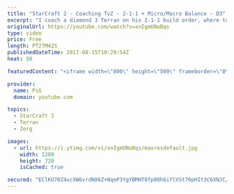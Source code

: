```yaml
---
title: "StarCraft 2 - Coaching TvZ - 2-1-1 + Micro/Macro Balance - D3"
excerpt: "I coach a diamond 3 Terran on his 2-1-1 build order, where to focus his attention, when to look at the fighting and when to look at home -- Watch live at https://www.twitch.tv/x5_pig"
originalUrl: https://youtube.com/watch?v=xnIgmUNoBqs
type: video
price: Free
length: PT27M42S
publishedDateTime: 2017-08-15T10:29:54Z
heat: 50

featuredContent: "<iframe width=\"800\" height=\"500\" frameborder=\"0\" src=\"https://www.youtube.com/embed/xnIgmUNoBqs\" allow=\"accelerometer; autoplay; encrypted-media; gyroscope; picture-in-picture\" allowfullscreen></iframe>"

provider:
  name: PiG
  domain: youtube.com

topics:
  - StarCraft 2
  - Terran
  - Zerg

images:
  - url: https://i.ytimg.com/vi/xnIgmUNoBqs/maxresdefault.jpg
    width: 1280
    height: 720
    isCached: true

secured: "EClKU70Z4xcXW6vrdN86Z+NqeP3YgYBMHT8fp8Oh6iYlVSt70pHIt3C6XNJC/shJa5SOpTXiaVIRC/Gidoxp7O+NFtvoiTyXFYkm9YiEtdVj3IU+QLr8cIfBKZmxRb2tnbs9IHcrSKqR6gMESDiMQGOLpwIsmzBKg/UWKJ7VYeYWf3+FAUdKzCLeS/OlFB0hrKzZrfmDFpLjsrkkd3z1/hENqIvRUdH+lA5WQX2h2d+NUDdqbPKThocscnSLRnAH7D2Of1XZQNg1oP9EYKF/GvCwx07ddQj3D7caI6JFMpUwZ7q3sE2jzkAdsEROU0uAJlWkK+T0MoZebzgMaHJwh0m32dtVE/dv+RNgTLJm2p67OZ9nt3AKE2adjxILk3lwaODlIcPtsGKq+LVvEhAlVEX2SI1KQfDy34jU9I6J3BM=;899+d4qc3TLZPvQ9abVhPg=="
---
```


